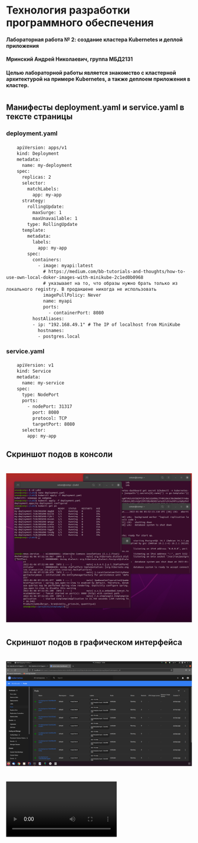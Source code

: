 # Технология разработки программного обеспечения
#### Лабораторная работа № 2: создание кластера Kubernetes и деплой приложения
#### Мринский Андрей Николаевич, группа МБД2131
#### Целью лабораторной работы является знакомство с кластерной архитектурой на примере Kubernetes, а также деплоем приложения в кластер.
#
## **Манифесты deployment.yaml и service.yaml в тексте страницы**

### deployment.yaml
####
#### 
        apiVersion: apps/v1
        kind: Deployment
        metadata:
          name: my-deployment
        spec:
          replicas: 2
          selector:
            matchLabels:
              app: my-app
          strategy:
            rollingUpdate:
              maxSurge: 1
              maxUnavailable: 1
            type: RollingUpdate
          template:
            metadata:
              labels:
                app: my-app
            spec:
              containers:
                - image: myapi:latest
                  # https://medium.com/bb-tutorials-and-thoughts/how-to-use-own-local-doker-images-with-minikube-2c1ed0b0968
                  # указыаает на то, что образы нужно брать только из локального registry. В продакшене никогда не использовать
                  imagePullPolicy: Never 
                  name: myapi
                  ports:
                    - containerPort: 8080
              hostAliases:
              - ip: "192.168.49.1" # The IP of localhost from MiniKube
                hostnames:
                - postgres.local

### service.yaml
####
####
        apiVersion: v1
        kind: Service
        metadata:
          name: my-service
        spec:
          type: NodePort
          ports:
            - nodePort: 31317
              port: 8080
              protocol: TCP
              targetPort: 8080
          selector:
            app: my-app
            
  ##
  
 ## Скриншот подов в консоли
 #
  ![Image alt](https://github.com/MrinskiyAndrey/Lab2/blob/458dbbbb2ef4c2369133919944bc336bf55dfff2/Lab2%20-1.png)
  
  #
  ## Скриншот подов в графическом интерфейса
  #
  ![Image alt](https://github.com/MrinskiyAndrey/Lab2/blob/21342125f5de45c4775d2f3eeef2f0d64c1d130e/Lab2%20-2.png)
  #
  ![Video alt](https://github.com/MrinskiyAndrey/Lab2/blob/b080217b05e15cd27e25cbae21954fc19fb6d626/Lab2_Video.mkv)
  
  
            
